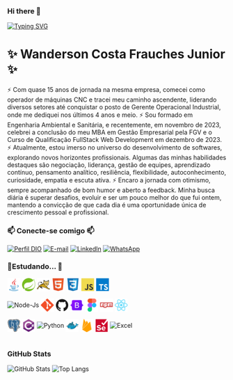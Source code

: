 ### Hi there 👋

[![Typing SVG](https://readme-typing-svg.herokuapp.com?font=Press+Start+2P&size=24&pause=1000&color=00D800&vCenter=true&random=false&width=435&lines=Ola%2C+mundo!++%3D%5D)](https://git.io/typing-svg)

# ✨ Wanderson Costa Frauches Junior ✨

⚡ Com quase 15 anos de jornada na mesma empresa, comecei como operador de máquinas CNC e tracei meu caminho ascendente, liderando diversos setores até conquistar o posto de Gerente Operacional Industrial, onde me dediquei nos últimos 4 anos e meio.
⚡ Sou formado em Engenharia Ambiental e Sanitária, e recentemente, em novembro de 2023, celebrei a conclusão do meu MBA em Gestão Empresarial pela FGV e o Curso de Qualificação FullStack Web Development em dezembro de 2023.
⚡ Atualmente, estou imerso no universo do desenvolvimento de softwares, explorando novos horizontes profissionais. Algumas das minhas habilidades destaques são negociação, liderança, gestão de equipes, aprendizado contínuo, pensamento analítico, resiliência, flexibilidade, autoconhecimento, 
    curiosidade, empatia e escuta ativa.
⚡ Encaro a jornada com otimismo, sempre acompanhado de bom humor e aberto a feedback. Minha busca diária é superar desafios, evoluir e ser um pouco melhor do que fui ontem, mantendo a convicção de que cada dia é uma oportunidade única de crescimento pessoal e profissional.

### 📫 Conecte-se comigo 📫

[![Perfil DIO](https://img.shields.io/badge/-Perfil%20na%20DIO-30A3DC?style=for-the-badge)](https://web.dio.me/users/wfrauches89)
[![E-mail](https://img.shields.io/badge/-Email-000?style=for-the-badge&logo=microsoft-outlook&logoColor=E94D5F)](mailto:wfrauches89@gmail.com)
[![LinkedIn](https://img.shields.io/badge/-LinkedIn-000?style=for-the-badge&logo=linkedin&logoColor=30A3DC)](https://www.linkedin.com/in/wanderson-frauches/)
[![WhatsApp](https://img.shields.io/badge/-+55996116262-000?style=for-the-badge&logo=whatsapp&logoColor=62b1d4&color:FFF)](https://api.whatsapp.com/send?phone=5522996119262)


### 🌱Estudando... 🌱

<div>
<img align="center" alt="Java" height="30" width="30"src="https://github.com/devicons/devicon/blob/master/icons/java/java-original.svg">
<img align="center" alt="Spring" height="30" width="30"src="https://github.com/devicons/devicon/blob/master/icons/spring/spring-original.svg">
<img align="center" alt="Tomcat" height="30" width="30"src="https://github.com/devicons/devicon/blob/master/icons/tomcat/tomcat-original.svg">
<img align="center" alt="html5" height="30" width="30"src="https://github.com/devicons/devicon/blob/master/icons/html5/html5-original.svg">   
<img align="center" alt="CSS3" height="30" width="30"  src="https://raw.githubusercontent.com/devicons/devicon/master/icons/css3/css3-original.svg">   
<img align="center" alt="Javascript" height="30" width="30" src="https://raw.githubusercontent.com/devicons/devicon/master/icons/javascript/javascript-original.svg">
<img align="center" alt="Typescript" height="30" width="30" src="https://github.com/devicons/devicon/blob/master/icons/typescript/typescript-original.svg">
<br><br>
<img align="center" alt="Node-Js" height="30" width="30" src="https://pluspng.com/img-png/nodejs-png--400.png">
<img align="center" alt="git"   height="30" width="30" src="https://github.com/devicons/devicon/blob/master/icons/git/git-original.svg">
<img align="center" alt="github"   height="30" width="30" src="https://github.com/devicons/devicon/blob/master/icons/github/github-original.svg">
<img align="center" alt="bootstrap" height="30" width="30" src="https://github.com/devicons/devicon/blob/master/icons/bootstrap/bootstrap-original.svg">
<img align="center" alt="figma" height="30" width="30" src="https://github.com/devicons/devicon/blob/master/icons/figma/figma-original.svg">
<img align="center" alt="npm" height="30" width="30" src="https://github.com/devicons/devicon/blob/master/icons/npm/npm-original-wordmark.svg">
<img align="center" alt="React" height="30" width="30" src="https://raw.githubusercontent.com/devicons/devicon/master/icons/react/react-original.svg">
<br><br>
<img align="center" alt="React" height="30" width="30" src="https://github.com/devicons/devicon/blob/master/icons/postgresql/postgresql-original.svg">
<img align="center" alt="C#" height="30" width="30" src="https://github.com/devicons/devicon/blob/master/icons/csharp/csharp-original.svg">
<img align="center" alt="Python" height="30" width="30" src="https://cdn4.iconfinder.com/data/icons/logos-and-brands/512/267_Python_logo-512.png">
<img align="center" alt="Docker" height="30" width="30" src="https://github.com/devicons/devicon/blob/master/icons/docker/docker-original.svg">
<img align="center" alt="Firebase" height="30" width="30" src="https://github.com/devicons/devicon/blob/master/icons/firebase/firebase-plain.svg">
<img align="center" alt="Selenium" height="30" width="30" src="https://github.com/devicons/devicon/blob/master/icons/selenium/selenium-original.svg">
<img align="center" alt="Excel"   height="30" width="30" src="https://www.kaptiva.ca/wp-content/uploads/2019/06/formation-excel.png">
</div>
 <br>


### GitHub Stats

![GitHub Stats](https://github-readme-stats.vercel.app/api?username=WFrauches89&theme=transparent&bg_color=000&border_color=30A3DC&show_icons=true&icon_color=30A3DC&title_color=E94D5F&text_color=FFF)
![Top Langs](https://github-readme-stats-git-masterrstaa-rickstaa.vercel.app/api/top-langs/?username=WFrauches89&layout=compact&bg_color=000&border_color=30A3DC&title_color=E94D5F&text_color=FFF)
